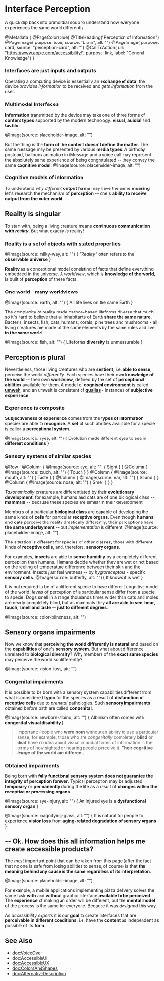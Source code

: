 # Interface Perception

A quick dip back into primordial soup to understand how everyone experiences the same world differently

@Metadata {
    @PageColor(blue)
    @TitleHeading("Perception of Information")
    @PageImage(
               purpose: icon, 
               source: "brain", 
               alt: "")
    @PageImage(
               purpose: card, 
               source: "perception-card", 
               alt: "")
    @CallToAction(
                url: "https://www.apple.com/accessibility/",
                purpose: link, 
                label: "General Knowledge")
}

### Interfaces are just inputs and outputs
Operating a computing device is essentially an **exchange of data**: the device *provides information* to be received and *gets information* from the user.

### Multimodal Interfaces
**Information** transmitted by the device may take one of three forms of **content types** supported by the modern technology: **visual**, **auidial** and **tactile**. 

@Image(source: placeholder-image, alt: "") 

But the thing is the **form of the content doesn't define the matter**. The same message may be presented by various **media types**. A birthday postcard, balloons animation in iMessage and a voice call may represent the absolutely same experience of being congratulated -- they convey the same **cognitive model**. 
@Image(source: placeholder-image, alt: "") 

### Cognitive models of information
To understand why *different* **output forms** may have the same **meaning** let's research the mechanism of **perception** -- one's **ability to receive output from the outer world**.

## Reality is singular

To start with, being a living creature means **continuous communication with *reality***. But what exactly *is* reality? 

### Reality is a set of objects with stated properties

@Image(source: milky-way, alt: "") {
    *"Reality"* often refers to the **observable universe**
}

**Reality** as a conceptional model consisting of facts that define everything embedded in the universe. A *worldview*, which is **knowledge of the world**, is built of **perception** of these facts.


### One world - many worldviews

@Image(source: earth, alt: "") {
    All life lives on the same Earth
}


The complexity of reality made carbon-based lifeforms diverse that much so it's hard to believe that all inhabitants of Earth **share the same nature**. Bacteria, insects, fish, cats, humans, corals, pine trees and mushrooms - all living creatures are made of the same elements by the same rules and live **in the same world**.

@Image(source: fish, alt: "") {
    Lifeforms **diversity** is unmeasurable 
}

## Perception is plural

Nevertheless, those living creatures who are **sentient**, i.e. **able to sense**, perceive the world *differently*. Each species have their own **knowledge of the world** -- their own **worldview**, defined by the set of **perceptional abilities** available for them. A model of **cognised environment** is called [**umwelt**](https://en.wikipedia.org/wiki/Umwelt), and an umwelt is consistent of [**qualias**](https://en.wikipedia.org/wiki/Qualia) - instances of **subjective experience**. 

### Experience is composite
**Subjectiveness of experience** comes from the **types of information** species are able to **recognise**. A **set** of such abilities available for a specie is called a **perceptional system**.

@Image(source: eyes, alt: "") {
    Evolution made different eyes to see in **different conditions**
}


### Sensory systems of similar species
@Row {
   @Column {
      @Image(source: eye, alt: "") {
          Sight
      }
   }
   @Column {
      @Image(source: touch, alt: "") {
          Touch
      }
   }
   @Column {
      @Image(source: mouth, alt: "") {
          Taste
      }
   }
   @Column {
      @Image(source: ear, alt: "") {
          Sound
      }
   }
   @Column {
      @Image(source: nose, alt: "") {
          Smell
      }
   }
}

*Taxonomically* creatures are differentiated by their **evolutionary development**: for example, humans and cats are of one biological class -- **mammals** -- because these species are similar in their development.

Members of a particular **biological class** are capable of developing the same kinds of **cells** for particular **receptive organs**. Even though **humans** and **cats** perceive the reality drastically differently, their perceptions have **the same underlayment** -- but *implementation* is different. 
@Image(source: placeholder-image, alt: "")

The situation is different for species of *other* classes, those with different kinds of **receptive cells**, and, therefore, **sensory organs**. 

For examples, **insects** are able to **sense humidity** by a completely different perception than humans. Humans decide whether they are wet or not based on the feeling of temperature difference between their skin and the environment. Insects *just* feel wetness -- by *hygroreceptors* - specific **sensory cells**. 
@Image(source: butterfly, alt: "") {
    It knows it is wet
}

It is not required to be of a different specie to have different cognitive model of the world: *levels* of perception of a particular sense differ from a specie to specie. Dogs smell in a range thousands times wider than cats and moles are nearly completely blind, but as mammals they **all are able to see, hear, touch, smell and taste -- just to different degrees**.

@Image(source: color-blindness, alt: "")


## Sensory organs impairments
Now we know that **perceiving the world differently is natural** and based on the **capabilities** of one's **sensory system**. But what about difference unrelated to **biological diversity**? Why members of the **exact same species** may perceive the world *so* differently?

@Image(source: vision-loss, alt: "")

### Congenital impairments
It is possible to be born with a sensory system capabilities different from what is considered **typic** for the species as a result of **disfunction of receptive cells** due to *prenatal* pathologies. Such **sensory impairments** obtained *before* birth are called **congenital**.

@Image(source: newborn-albino, alt: "") {
    Albinism often comes with **congenital visual disability**
}

> Important: People who **were born** without an ability to use a particular sense, for example, those who are *congenitally* completely **blind** or **deaf** have no idea about visual or audial forms of information in the terms of how sighted or hearing people perceive it. **Their cognitive *image* of the world are different.**

### Obtained impairments
Being born with **fully functional sensory system does not guarantee the integrity of perception forever**. Typical perception may be adjusted **temporary** or **permanently** during the life as a result of **changes within the receptive or processing organs**. 

@Image(source: eye-injury, alt: "") {
    An injured eye is a **dysfunctional sensory organ**
}

@Image(source: magnifying-glass, alt: "") {
    It is natural for people to experience **vision loss** from **aging-related degradation of sensory organs**
    }
    
## -- Ok. How does this all information helps me create accessible products? 
The *most* important point that can be taken from this page (after the fact that no one is safe from losing abilities to sense, of course) is that **the meaning behind any cause is the same regardless of its interpretation**. 
    
@Image(source: placeholder-image, alt: "")
    
    
For example, a mobile applications implementing pizza delivery solves the same task **with** and **without** graphic interface **available to be perceived**. The **experience** of making an order will be different, but the **mental model** of the process is the same for everyone. Because it was *designed* this way. 

As *accessibility experts* it is our **goal** to create interfaces that are **perceivable in different conditions**, i.e. have the **content** as independent as possible of its **form**.
    
## See Also
- <doc:VoiceOver>
- <doc:AccessibleUI>
- <doc:AccessibleUX>
- <doc:ColorsAndShapes>
- <doc:AlternativeDescription>



